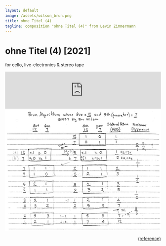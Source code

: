 ```yaml
---
layout: default
image: /assets/wilson_brun.png
title: ohne Titel (4)
tagline: composition "ohne Titel (4)" from Levin Zimmermann
---
```



# ohne Titel (4) [2021]

for cello, live-electronics & stereo tape


<iframe style="border: 0; width: 100%; height: 120px;" src="https://bandcamp.com/EmbeddedPlayer/track=728665977/size=large/bgcol=ffffff/linkcol=333333/tracklist=false/artwork=small/transparent=true/" seamless><a href="https://levinericzimmermann.bandcamp.com/track/ohne-titel-4">ohne Titel (4) by Levin Eric Zimmermann</a></iframe>

<center>
<img id="standard-100" src="/assets/wilson_brun.png" alt="music-theory-by-wilson"/>
</center>
<p style="text-align:right;"><a href="http://anaphoria.com/viggo2.pdf">(reference)</a></p>
